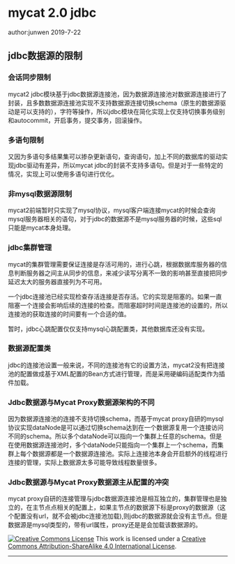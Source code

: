 # mycat 2.0 jdbc

author:junwen 2019-7-22



## jdbc数据源的限制

### 会话同步限制

mycat2 jdbc模块基于jdbc数据源连接池，因为数据源连接池对数据源连接进行了封装，且多数数据源连接池实现不支持数据源连接切换schema（原生的数据源驱动是可以支持的），字符等操作，所以jdbc模块在简化实现上仅支持切换事务级别和autocommit，开启事务，提交事务，回滚操作。

### 多语句限制

又因为多语句多结果集可以掺杂更新语句，查询语句，加上不同的数据库的驱动实现jdbc驱动有差异，所以mycat jdbc的封装不支持多语句。但是对于一些特定的情况，实现上可以使用多语句进行优化。

### 非mysql数据源限制

mycat2前端暂时只实现了mysql协议，mysql客户端连接mycat的时候会查询mysql服务器相关的语句，对于jdbc的数据源不是mysql服务器的时候，这些sql只能是mycat本身处理。

### jdbc集群管理

mycat的集群管理需要保证连接是存活可用的，进行心跳，根据数据库服务器的信息判断服务器之间主从同步的信息，来减少读写分离不一致的影响甚至直接把同步延迟太大的服务器直接列为不可用。

一个jdbc连接池已经实现检查存活连接是否存活。它的实现是阻塞的。如果一直阻塞一个连接会影响后续的连接的检查。而阻塞超时时间是连接池的设置的，所以连接池的获取连接的时间要有一个合适的值。

暂时，jdbc心跳配置仅仅支持mysql心跳配置类，其他数据库还没有实现。

### 数据源配置类

jdbc的连接池设置一般来说，不同的连接池有它的设置方法，mycat2没有把连接池的配置做成基于XML配置的Bean方式进行管理，而是采用硬编码适配类作为插件加载。

### Jdbc数据源与Mycat Proxy数据源架构的不同

因为数据源连接池的连接不支持切换schema，而基于mycat proxy自研的mysql协议实现dataNode是可以通过切换schema达到在一个数据源复用一个连接访问不同的schema。所以多个dataNode可以指向一个集群上任意的schema。但是在使用数据源连接池时，多个dataNode只能指向一个集群上一个schema，而集群上每个数据源都是一个数据源连接池。实际上连接池本身会开启额外的线程进行连接的管理，实际上数据源太多可能导致线程数量很多。

### Jdbc数据源与Mycat Proxy数据源主从配置的冲突

mycat proxy自研的连接管理与jdbc数据源连接池是相互独立的，集群管理也是独立的，在主节点点相关的配置上，如果主节点的数据源下标是proxy的数据源（这个配置没有url，就不会被jdbc连接池加载),则jdbc的数据源就会没有主节点。但是数据源是mysql类型的，带有url属性，proxy还是是会加载该数据源的。








[![Creative Commons License](https://i.creativecommons.org/l/by-sa/4.0/88x31.png)](http://creativecommons.org/licenses/by-sa/4.0/)
This work is licensed under a [Creative Commons Attribution-ShareAlike 4.0 International License](http://creativecommons.org/licenses/by-sa/4.0/).

------

